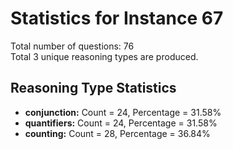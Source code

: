 # Statistics for Instance 67<br/>
Total number of questions: 76<br/>
Total 3 unique reasoning types are produced.<br/>
## Reasoning Type Statistics<br/>
- **conjunction:** Count = 24, Percentage = 31.58%<br/>
- **quantifiers:** Count = 24, Percentage = 31.58%<br/>
- **counting:** Count = 28, Percentage = 36.84%<br/>
